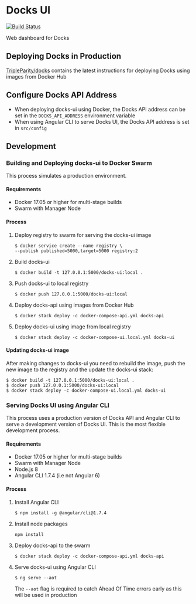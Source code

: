 # Docks UI 

[![Build Status](https://travis-ci.org/TripleParity/docks-ui.svg?branch=master)](https://travis-ci.org/TripleParity/docks-ui)

Web dashboard for Docks

## Deploying Docks in Production
[TripleParity/docks](https://github.com/TripleParity/docks) contains the latest instructions for deploying Docks using images from Docker Hub

## Configure Docks API Address
- When deploying docks-ui using Docker, the Docks API address can be set in the `DOCKS_API_ADDRESS` environment variable
- When using Angular CLI to serve Docks UI, the Docks API address is set in `src/config`

## Development
### Building and Deploying docks-ui to Docker Swarm
This process simulates a production environment.

#### Requirements
- Docker 17.05 or higher for multi-stage builds
- Swarm with Manager Node

#### Process
1. Deploy registry to swarm for serving the docks-ui image
    ```
    $ docker service create --name registry \
    --publish published=5000,target=5000 registry:2
    ```

2. Build docks-ui
    ```
    $ docker build -t 127.0.0.1:5000/docks-ui:local .
    ```

3. Push docks-ui to local registry
    ```
    $ docker push 127.0.0.1:5000/docks-ui:local
    ```

4. Deploy docks-api using images from Docker Hub
    ```
    $ docker stack deploy -c docker-compose-api.yml docks-api
    ```

5. Deploy docks-ui using image from local registry
    ```
    $ docker stack deploy -c docker-compose-ui.local.yml docks-ui
    ```

#### Updating docks-ui image
After making changes to docks-ui you need to rebuild the image, push the new image to the registry and the update the docks-ui stack:
```
$ docker build -t 127.0.0.1:5000/docks-ui:local .
$ docker push 127.0.0.1:5000/docks-ui:local
$ docker stack deploy -c docker-compose-ui.local.yml docks-ui
```

### Serving Docks UI using Angular CLI
This process uses a production version of Docks API and Angular CLI
to serve a development version of Docks UI. This is the most flexible development process.

#### Requirements
- Docker 17.05 or higher for multi-stage builds
- Swarm with Manager Node
- Node.js 8
- Angular CLI 1.7.4 (i.e not Angular 6)

#### Process
1. Install Angular CLI
    ```
    $ npm install -g @angular/cli@1.7.4
    ```

2. Install node packages
    ```
    npm install
    ```

3. Deploy docks-api to the swarm
    ```
    $ docker stack deploy -c docker-compose-api.yml docks-api
    ```

4. Serve docks-ui using Angular CLI
    ```
    $ ng serve --aot
    ```

    The `--aot` flag is required to catch Ahead Of Time errors early as this will be used in production